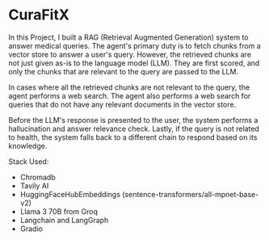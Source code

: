 # CuraFitX
In this Project, I built a RAG (Retrieval Augmented Generation) system to answer medical queries. The agent's primary duty is to fetch chunks from a vector store to answer a user's query. However, the retrieved chunks are not just given as-is to the language model (LLM). They are first scored, and only the chunks that are relevant to the query are passed to the LLM.

In cases where all the retrieved chunks are not relevant to the query, the agent performs a web search. The agent also performs a web search for queries that do not have any relevant documents in the vector store.

Before the LLM's response is presented to the user, the system performs a hallucination and answer relevance check. Lastly, if the query is not related to health, the system falls back to a different chain to respond based on its knowledge.

Stack Used:

- Chromadb
- Tavily AI
- HuggingFaceHubEmbeddings (sentence-transformers/all-mpnet-base-v2)
- Llama 3 70B from Groq
- Langchain and LangGraph
- Gradio
